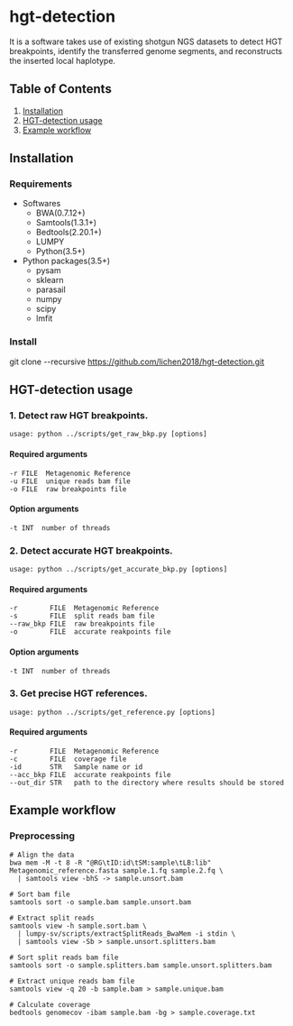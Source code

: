 # hgt-detection
It is a software takes use of existing shotgun NGS datasets to detect HGT breakpoints, identify the transferred genome segments, and reconstructs the inserted local haplotype.
## Table of Contents
1. [Installation](#readme)
2. [HGT-detection usage](#readme)
3. [Example workflow](#readme)
## Installation
### Requirements
- Softwares
  - BWA(0.7.12+)
  - Samtools(1.3.1+)
  - Bedtools(2.20.1+)
  - LUMPY
  - Python(3.5+)
- Python packages(3.5+)
  - pysam
  - sklearn
  - parasail
  - numpy
  - scipy
  - lmfit
### Install
git clone --recursive https://github.com/lichen2018/hgt-detection.git
## HGT-detection usage
### 1. Detect raw HGT breakpoints.
```
usage: python ../scripts/get_raw_bkp.py [options]
```
#### Required arguments  
  ```
  -r FILE  Metagenomic Reference 
  -u FILE  unique reads bam file
  -o FILE  raw breakpoints file
  ```
#### Option arguments
  ```
  -t INT  number of threads 
  ```
### 2. Detect accurate HGT breakpoints.
```
usage: python ../scripts/get_accurate_bkp.py [options]
```
#### Required arguments
  ```
  -r        FILE  Metagenomic Reference
  -s        FILE  split reads bam file
  --raw_bkp FILE  raw breakpoints file
  -o        FILE  accurate reakpoints file
  ```
#### Option arguments
  ```
  -t INT  number of threads 
  ```
### 3. Get precise HGT references.
```
usage: python ../scripts/get_reference.py [options]
```
#### Required arguments
  ```
  -r        FILE  Metagenomic Reference
  -c        FILE  coverage file
  -id       STR   Sample name or id
  --acc_bkp FILE  accurate reakpoints file
  --out_dir STR   path to the directory where results should be stored
  ```
## Example workflow
### Preprocessing
```
# Align the data
bwa mem -M -t 8 -R "@RG\tID:id\tSM:sample\tLB:lib" Metagenomic_reference.fasta sample.1.fq sample.2.fq \
  | samtools view -bhS -> sample.unsort.bam

# Sort bam file
samtools sort -o sample.bam sample.unsort.bam

# Extract split reads
samtools view -h sample.sort.bam \
  | lumpy-sv/scripts/extractSplitReads_BwaMem -i stdin \
  | samtools view -Sb > sample.unsort.splitters.bam

# Sort split reads bam file
samtools sort -o sample.splitters.bam sample.unsort.splitters.bam

# Extract unique reads bam file
samtools view -q 20 -b sample.bam > sample.unique.bam

# Calculate coverage
bedtools genomecov -ibam sample.bam -bg > sample.coverage.txt
```
